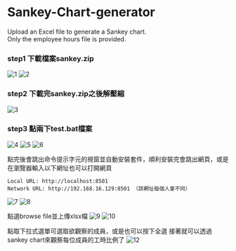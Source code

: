 # Sankey-Chart-generator
Upload an Excel file to generate a Sankey chart.
<br/> Only the employee hours file is provided.
### step1 下載檔案sankey.zip
![1](https://github.com/user-attachments/assets/4a5e6ca2-6c43-48f5-bf0c-95390b6f742c)
![2](https://github.com/user-attachments/assets/0d9dd3fc-f338-455c-8158-4062b288e050)

### step2 下載完sankey.zip之後解壓縮
![3](https://github.com/user-attachments/assets/f487b0aa-81af-4cd3-ac08-9d8b8f0e90bc)

### step3 點兩下test.bat檔案
![4](https://github.com/user-attachments/assets/66f8632d-2760-4d7b-9180-a06c1fbdc6bf)
![5](https://github.com/user-attachments/assets/18ad17f5-b518-4584-b889-d3339f1bdbd7)
![6](https://github.com/user-attachments/assets/4a79079a-a455-4fd3-8e16-4caecbc5a865)

點完後會跳出命令提示字元的視窗並自動安裝套件，順利安裝完會跳出網頁，或是在瀏覽器輸入以下網址也可以打開網頁
```
Local URL: http://localhost:8501
Network URL: http://192.168.16.129:8501 （該網址每個人會不同）
```
![7](https://github.com/user-attachments/assets/5e200666-81c5-4da6-a341-8b367775acc5)
![8](https://github.com/user-attachments/assets/a9642155-92af-4b4e-adb1-c3d733a00a44)

點選browse file並上傳xlsx檔
![9](https://github.com/user-attachments/assets/7c23b758-26f4-47e5-8f16-ee7a5c697b7f)
![10](https://github.com/user-attachments/assets/5131f2d9-fe2e-42ad-b62b-21ec2614010b)

點取下拉式選單可選取欲觀察的成員，或是也可以按下全選
接著就可以透過sankey chart來觀察每位成員的工時比例了
![12](https://github.com/user-attachments/assets/a2904d1a-fff0-42a5-b262-3deb8ebb67f0)


